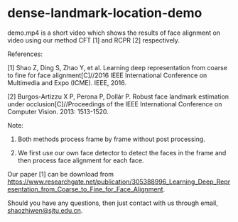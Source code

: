 # dense-landmark-location-demo
demo.mp4 is a short video which shows the results of face alignment on video using our method CFT [1] and RCPR [2] respectively.

References:

[1] Shao Z, Ding S, Zhao Y, et al. Learning deep representation from coarse to fine for face alignment[C]//2016 IEEE International Conference on Multimedia and Expo (ICME). IEEE, 2016.

[2] Burgos-Artizzu X P, Perona P, Dollár P. Robust face landmark estimation under occlusion[C]//Proceedings of the IEEE International Conference on Computer Vision. 2013: 1513-1520.

Note:

1. Both methods process frame by frame without post processing.

2. We first use our own face detector to detect the faces in the frame and then process face alignment for each face.

Our paper [1] can be download from https://www.researchgate.net/publication/305388996_Learning_Deep_Representation_from_Coarse_to_Fine_for_Face_Alignment.

Should you have any questions, then just contact with us through email, shaozhiwen@sjtu.edu.cn.
